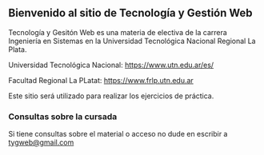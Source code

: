## Bienvenido al sitio de Tecnología y Gestión Web

Tecnología y Gesitón Web es una materia de electiva de la carrera Ingeniería en Sistemas en la Universidad Tecnológica Nacional Regional La Plata.

Universidad Tecnológica Nacional: 
https://www.utn.edu.ar/es/

Facultad Regional La PLatat: 
https://www.frlp.utn.edu.ar

Este sitio será utilizado para realizar los ejercicios de práctica.

### Consultas sobre la cursada

Si tiene consultas sobre el material o acceso no dude en escribir a tygweb@gmail.com

